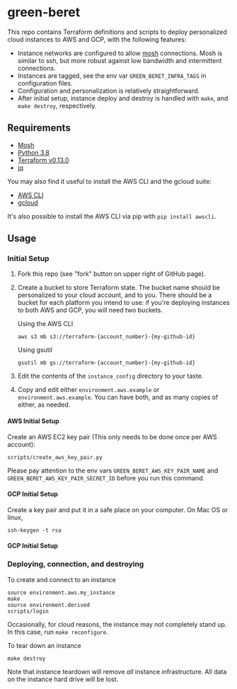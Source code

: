 # green-beret

This repo contains Terraform definitions and scripts to deploy personalized cloud instances to AWS and GCP, with the
following features:
  - Instance networks are configured to allow [mosh](https://mosh.org/) connections. Mosh is similar to ssh, but more
	robust against low bandwidth and intermittent connections.
  - Instances are tagged, see the env var `GREEN_BERET_INFRA_TAGS` in configuration files.
  - Configuration and personalization is relatively straightforward.
  - After initial setup, instance deploy and destroy is handled with `make`, and `make destroy`, respectively.

## Requirements

- [Mosh](https://mosh.org/)
- [Python 3.8](https://www.python.org/downloads/)
- [Terraform v0.13.0](https://www.terraform.io/downloads.html)
- [jq](https://stedolan.github.io/jq/download/)

You may also find it useful to install the AWS CLI and the gcloud suite:
  - [AWS CLI](https://docs.aws.amazon.com/cli/latest/userguide/cli-chap-install.html)
  - [gcloud](https://cloud.google.com/sdk/install)

It's also possible to install the AWS CLI via pip with `pip install awscli`.

## Usage

### Initial Setup

1. Fork this repo (see "fork" button on upper right of GitHub page).
1. Create a bucket to store Terraform state. The bucket name should be personalized to your cloud account, and to you.
   There should be a bucket for each platform you intend to use: if you're deploying instances to both AWS and GCP, you
   will need two buckets.

   Using the AWS CLI
   ```
   aws s3 mb s3://terraform-{account_number}-{my-github-id}
   ```

   Using gsutil
   ```
   gsutil mb gs://terraform-{account_number}-{my-github-id}
   ```
1. Edit the contents of the `instance_config` directory to your taste.
1. Copy and edit either `environment.aws.example` or `environment.aws.example`. You can have both, and as many copies
   of either, as needed.

#### AWS Initial Setup
Create an AWS EC2 key pair (This only needs to be done once per AWS account):
```
scripts/create_aws_key_pair.py
```
Please pay attention to the env vars `GREEN_BERET_AWS_KEY_PAIR_NAME` and `GREEN_BERET_AWS_KEY_PAIR_SECRET_ID` before
you run this command.

#### GCP Initial Setup
Create a key pair and put it in a safe place on your computer. On Mac OS or linux,
```
ssh-keygen -t rsa
```

#### GCP Initial Setup

### Deploying, connection, and destroying

To create and connect to an instance
```
source environment.aws.my_instance
make
source environment.derived
scripts/login
```

Occasionally, for cloud reasons, the instance may not completely stand up. In this case, run `make reconfigure`.

To tear down an instance
```
make destroy
```

Note that instance teardown will remove _all_ instance infrastructure. All data on the instance hard drive will be
lost.
